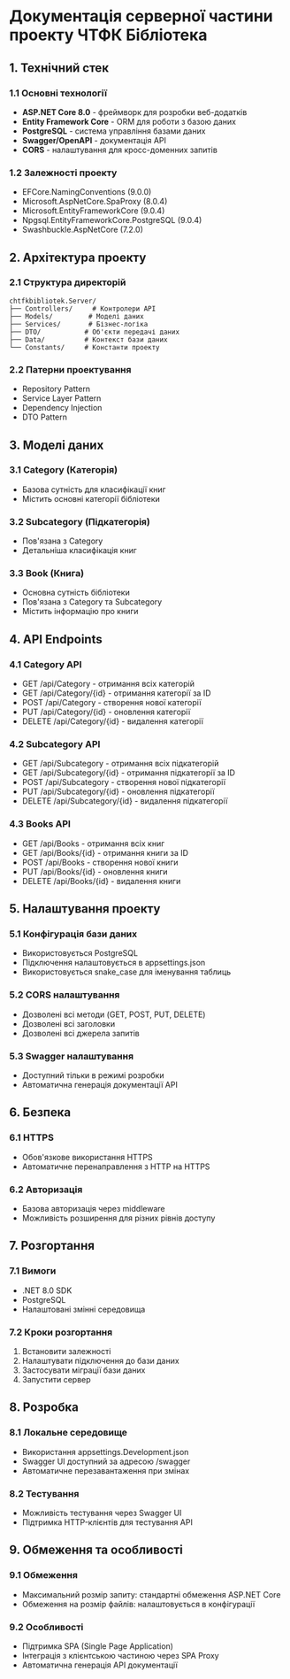 # Документація серверної частини проекту ЧТФК Бібліотека

## 1. Технічний стек

### 1.1 Основні технології
- **ASP.NET Core 8.0** - фреймворк для розробки веб-додатків
- **Entity Framework Core** - ORM для роботи з базою даних
- **PostgreSQL** - система управління базами даних
- **Swagger/OpenAPI** - документація API
- **CORS** - налаштування для кросс-доменних запитів

### 1.2 Залежності проекту
- EFCore.NamingConventions (9.0.0)
- Microsoft.AspNetCore.SpaProxy (8.0.4)
- Microsoft.EntityFrameworkCore (9.0.4)
- Npgsql.EntityFrameworkCore.PostgreSQL (9.0.4)
- Swashbuckle.AspNetCore (7.2.0)

## 2. Архітектура проекту

### 2.1 Структура директорій
```
chtfkbibliotek.Server/
├── Controllers/     # Контролери API
├── Models/         # Моделі даних
├── Services/       # Бізнес-логіка
├── DTO/           # Об'єкти передачі даних
├── Data/          # Контекст бази даних
└── Constants/     # Константи проекту
```

### 2.2 Патерни проектування
- Repository Pattern
- Service Layer Pattern
- Dependency Injection
- DTO Pattern

## 3. Моделі даних

### 3.1 Category (Категорія)
- Базова сутність для класифікації книг
- Містить основні категорії бібліотеки

### 3.2 Subcategory (Підкатегорія)
- Пов'язана з Category
- Детальніша класифікація книг

### 3.3 Book (Книга)
- Основна сутність бібліотеки
- Пов'язана з Category та Subcategory
- Містить інформацію про книги

## 4. API Endpoints

### 4.1 Category API
- GET /api/Category - отримання всіх категорій
- GET /api/Category/{id} - отримання категорії за ID
- POST /api/Category - створення нової категорії
- PUT /api/Category/{id} - оновлення категорії
- DELETE /api/Category/{id} - видалення категорії

### 4.2 Subcategory API
- GET /api/Subcategory - отримання всіх підкатегорій
- GET /api/Subcategory/{id} - отримання підкатегорії за ID
- POST /api/Subcategory - створення нової підкатегорії
- PUT /api/Subcategory/{id} - оновлення підкатегорії
- DELETE /api/Subcategory/{id} - видалення підкатегорії

### 4.3 Books API
- GET /api/Books - отримання всіх книг
- GET /api/Books/{id} - отримання книги за ID
- POST /api/Books - створення нової книги
- PUT /api/Books/{id} - оновлення книги
- DELETE /api/Books/{id} - видалення книги

## 5. Налаштування проекту

### 5.1 Конфігурація бази даних
- Використовується PostgreSQL
- Підключення налаштовується в appsettings.json
- Використовується snake_case для іменування таблиць

### 5.2 CORS налаштування
- Дозволені всі методи (GET, POST, PUT, DELETE)
- Дозволені всі заголовки
- Дозволені всі джерела запитів

### 5.3 Swagger налаштування
- Доступний тільки в режимі розробки
- Автоматична генерація документації API

## 6. Безпека

### 6.1 HTTPS
- Обов'язкове використання HTTPS
- Автоматичне перенаправлення з HTTP на HTTPS

### 6.2 Авторизація
- Базова авторизація через middleware
- Можливість розширення для різних рівнів доступу

## 7. Розгортання

### 7.1 Вимоги
- .NET 8.0 SDK
- PostgreSQL
- Налаштовані змінні середовища

### 7.2 Кроки розгортання
1. Встановити залежності
2. Налаштувати підключення до бази даних
3. Застосувати міграції бази даних
4. Запустити сервер

## 8. Розробка

### 8.1 Локальне середовище
- Використання appsettings.Development.json
- Swagger UI доступний за адресою /swagger
- Автоматичне перезавантаження при змінах

### 8.2 Тестування
- Можливість тестування через Swagger UI
- Підтримка HTTP-клієнтів для тестування API

## 9. Обмеження та особливості

### 9.1 Обмеження
- Максимальний розмір запиту: стандартні обмеження ASP.NET Core
- Обмеження на розмір файлів: налаштовується в конфігурації

### 9.2 Особливості
- Підтримка SPA (Single Page Application)
- Інтеграція з клієнтською частиною через SPA Proxy
- Автоматична генерація API документації 